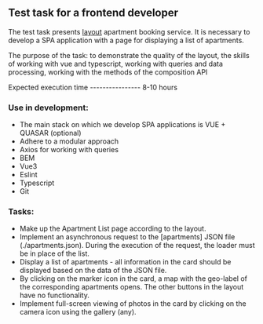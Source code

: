 ## Test task for a frontend developer

The test task presents [layout](https://www.figma.com/file/vGNUeAv19nL6td438ZaeWV/Knokey-test-template ) apartment booking service. It is necessary to develop a SPA application with a page for displaying a list of apartments.

The purpose of the task: to demonstrate the quality of the layout, the skills of working with vue and typescript, working with queries and data processing, working with the methods of the composition API

Expected execution time ---------------- 8-10 hours


### Use in development:

* The main stack on which we develop SPA applications is VUE + QUASAR (optional)
* Adhere to a modular approach
* Axios for working with queries
* BEM
* Vue3
* Eslint
* Typescript
* Git


### Tasks:
* Make up the Apartment List page according to the layout.
* Implement an asynchronous request to the [apartments] JSON file (./apartments.json). During the execution of the request, the loader must be in place of the list.
* Display a list of apartments - all information in the card should be displayed based on the data of the JSON file.
* By clicking on the marker icon in the card, a map with the geo-label of the corresponding apartments opens. The other buttons in the layout have no functionality.
* Implement full-screen viewing of photos in the card by clicking on the camera icon using the gallery (any).